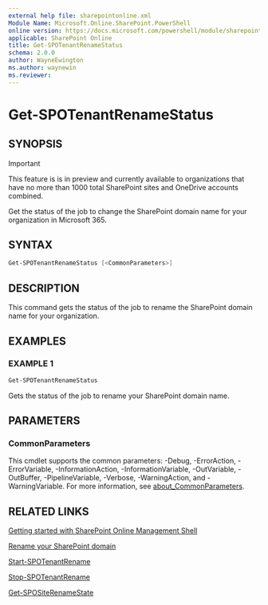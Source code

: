 ```yaml
---
external help file: sharepointonline.xml
Module Name: Microsoft.Online.SharePoint.PowerShell
online version: https://docs.microsoft.com/powershell/module/sharepoint-online/get-spotenantrenamestatus
applicable: SharePoint Online
title: Get-SPOTenantRenameStatus
schema: 2.0.0
author: WayneEwington
ms.author: waynewin
ms.reviewer:
---
```


# Get-SPOTenantRenameStatus

## SYNOPSIS

> [!IMPORTANT]
> This feature is is in preview and currently available to organizations that have no more than 1000 total SharePoint sites and OneDrive accounts combined.

Get the status of the job to change the SharePoint domain name for your organization in Microsoft 365.

## SYNTAX

```Powershell
Get-SPOTenantRenameStatus [<CommonParameters>]
```

## DESCRIPTION

This command gets the status of the job to rename the SharePoint domain name for your organization.

## EXAMPLES

### EXAMPLE 1

```powershell
Get-SPOTenantRenameStatus
```

Gets the status of the job to rename your SharePoint domain name.

## PARAMETERS

### CommonParameters

This cmdlet supports the common parameters: -Debug, -ErrorAction, -ErrorVariable, -InformationAction, -InformationVariable, -OutVariable, -OutBuffer, -PipelineVariable, -Verbose, -WarningAction, and -WarningVariable. For more information, see [about_CommonParameters](https://go.microsoft.com/fwlink/?LinkID=113216).

## RELATED LINKS

[Getting started with SharePoint Online Management Shell](https://docs.microsoft.com/powershell/sharepoint/sharepoint-online/connect-sharepoint-online?view=sharepoint-ps)

[Rename your SharePoint domain](https://aka.ms/SPOTenantRename)

[Start-SPOTenantRename](Start-SPOTenantRename.md)

[Stop-SPOTenantRename](Stop-SPOTenantRename.md)

[Get-SPOSiteRenameState](Get-SPOSiteRenameState.md)
